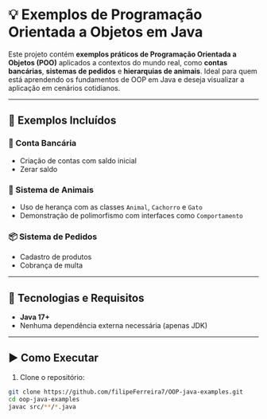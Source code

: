 # 💡 Exemplos de Programação Orientada a Objetos em Java

Este projeto contém **exemplos práticos de Programação Orientada a Objetos (POO)** aplicados a contextos do mundo real, como **contas bancárias**, **sistemas de pedidos** e **hierarquias de animais**. Ideal para quem está aprendendo os fundamentos de OOP em Java e deseja visualizar a aplicação em cenários cotidianos.

---

## 📘 Exemplos Incluídos

### 🏦 Conta Bancária
- Criação de contas com saldo inicial
- Zerar saldo


### 🐾 Sistema de Animais
- Uso de herança com as classes `Animal`, `Cachorro` e `Gato`
- Demonstração de polimorfismo com interfaces como `Comportamento`

### 📦 Sistema de Pedidos
- Cadastro de produtos
- Cobrança de multa

---

## 🔧 Tecnologias e Requisitos

- **Java 17+**
- Nenhuma dependência externa necessária (apenas JDK)

---

## ▶️ Como Executar

1. Clone o repositório:

```bash
git clone https://github.com/filipeFerreira7/OOP-java-examples.git
cd oop-java-examples
javac src/**/*.java
